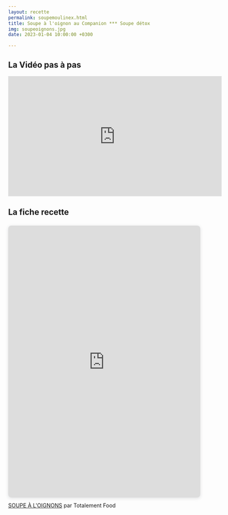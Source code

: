 ```yaml
---
layout: recette
permalink: soupemoulinex.html
title: Soupe à l'oignon au Companion *** Soupe détox
img: soupeoignons.jpg
date: 2023-01-04 10:00:00 +0300

---
```


## La Vidéo pas à pas

<iframe width="560" height="315" src="https://www.youtube.com/embed/XYvS7fIWq8A" title="YouTube video player" frameborder="0" allow="accelerometer; autoplay; clipboard-write; encrypted-media; gyroscope; picture-in-picture; web-share" allowfullscreen></iframe>

## La fiche recette

<div style="position: relative; width: 100%; height: 0; padding-top: 141.4286%;
 padding-bottom: 0; box-shadow: 0 2px 8px 0 rgba(63,69,81,0.16); margin-top: 1.6em; margin-bottom: 0.9em; overflow: hidden;
 border-radius: 8px; will-change: transform;">
  <iframe loading="lazy" style="position: absolute; width: 100%; height: 100%; top: 0; left: 0; border: none; padding: 0;margin: 0;"
    src="https:&#x2F;&#x2F;www.canva.com&#x2F;design&#x2F;DAFWbuc8mvg&#x2F;view?embed" allowfullscreen="allowfullscreen" allow="fullscreen">
  </iframe>
</div>
<a href="https:&#x2F;&#x2F;www.canva.com&#x2F;design&#x2F;DAFWbuc8mvg&#x2F;view?utm_content=DAFWbuc8mvg&amp;utm_campaign=designshare&amp;utm_medium=embeds&amp;utm_source=link" target="_blank" rel="noopener">SOUPE À L'OIGNONS</a> par Totalement Food